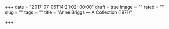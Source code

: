 +++
date = "2017-07-06T14:21:02+00:00"
draft = true
image = ""
rated = ""
slug = ""
tags = ""
title = "Anne Briggs — A Collection (1971)"

+++
